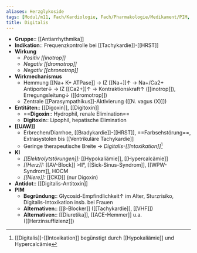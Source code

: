 ```yaml
---
aliases: Herzglykoside
tags: [Modul/m11, Fach/Kardiologie, Fach/Pharmakologie/Medikament/PIM, Fach/Toxikologie/Gift]
title: Digitalis
---
```

- **Gruppe**:: [[Antiarrhythmika]]
- **Indikation**:: Frequenzkontrolle bei [[Tachykardie]]-[[HRST]]
- **Wirkung**
	- *Positiv [[inotrop]]*
	- *Negativ [[dromotrop]]*
	- *Negativ [[chronotrop]]*
- **Wirkmechanismus**
	- Hemmung [[Na+ K+ ATPase]] → IZ [[Na+]]↑ → Na+/Ca2+ Antiporter↓ → IZ [[Ca2+]]↑ → Kontraktionskraft↑ ([[inotrop]]), Erregungsleitung↓ ([[dromotrop]])
	- Zentrale [[Parasympathikus]]-Aktivierung ([[N. vagus (X)]])
- **Entitäten**:: [[Digoxin]], [[Digitoxin]]
	- ==**Digoxin**:: Hydrophil, renale Elimination==
	- **Digitoxin**:: Lipophil, hepatische Elimination
- **[[UAW]]**
	- Erbrechen/Diarrhoe, [[Bradykardie]]-[[HRST]], ==Farbsehstörung==, Extrasystolen bis [[Ventrikuläre Tachykardie]]
	- Geringe therapeutische Breite → *Digitalis-[[Intoxikation]]*[^1]
- **KI**
	- *[[Elektrolytstörungen]]:* [[Hypokaliämie]], [[Hypercalcämie]]
	- *[[Herz]]:* [[AV-Block]] >II°, [[Sick-Sinus-Syndrom]], [[WPW-Syndrom]], HOCM
	- *[[Niere]]:* [[CKD]] (nur Digoxin)
- **Antidot**:: [[Digitalis-Antitoxin]]
- **PIM**
	- **Begründung**:: Glycosid-Empfindlichkeit↑ im Alter, Sturzrisiko, Digitalis-Intoxikation insb. bei Frauen
	- **Alternativen**:: [[β-Blocker]] ([[Tachykardie]], [[VHF]])
	- **Alternativen**:: [[Diuretika]], [[ACE-Hemmer]] u.a. ([[Herzinsuffizienz]])

[^1]: [[Digitalis]]-[[Intoxikation]] begünstigt durch [[Hypokaliämie]] und Hypercalcämie